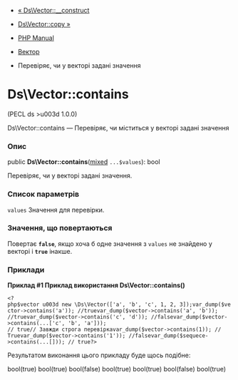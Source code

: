 - [« Ds\Vector::\_\_construct](ds-vector.construct.md)
- [Ds\Vector::copy »](ds-vector.copy.md)

- [PHP Manual](index.md)
- [Вектор](class.ds-vector.md)
- Перевіряє, чи у векторі задані значення

# Ds\Vector::contains

(PECL ds \>u003d 1.0.0)

Ds\Vector::contains — Перевіряє, чи міститься у векторі задані
значення

### Опис

public
**Ds\Vector::contains**([mixed](language.types.declarations.md#language.types.declarations.mixed)
`...$values`): bool

Перевіряє, чи у векторі задані значення.

### Список параметрів

`values`
Значення для перевірки.

### Значення, що повертаються

Повертає **`false`**, якщо хоча б одне значення з `values` не
знайдено у векторі і **`true`** інакше.

### Приклади

**Приклад #1 Приклад використання **Ds\Vector::contains()****

` <?php$vector u003d new \Ds\Vector(['a', 'b', 'c', 1, 2, 3]);var_dump($vector->contains('a')); //truevar_dump($vector->contains('a', 'b')); //truevar_dump($vector->contains('c', 'd')); //falsevar_dump($vector->contains(...['c', 'b', 'a'])); // true// Завжди строга перевіркаvar_dump($vector->contains(1)); // Truevar_dump($vector->contains('1')); //falsevar_dump($sequece->contains(...[])); // true?> `

Результатом виконання цього прикладу буде щось подібне:

bool(true)
bool(true)
bool(false)
bool(true)
bool(true)
bool(false)
bool(true)
